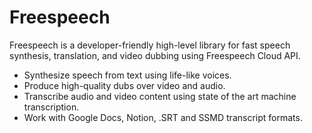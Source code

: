 # Freespeech

Freespeech is a developer-friendly high-level library for fast speech synthesis, translation, and video dubbing using Freespeech Cloud API.

* Synthesize speech from text using life-like voices.
* Produce high-quality dubs over video and audio.
* Transcribe audio and video content using state of the art machine transcription.
* Work with Google Docs, Notion, .SRT and SSMD transcript formats.
